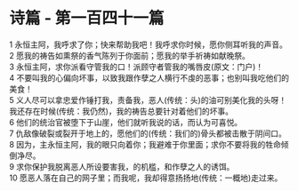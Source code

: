 # 诗篇 - 第一百四十一篇
  
 1 永恒主阿，我呼求了你；快来帮助我吧！我呼求你时候，愿你侧耳听我的声音。  
 2 愿我的祷告如熏祭的香气陈列于你面前；愿我的举手祈祷如献晚祭。  
 3 永恒主阿，求你派看守管我的口！派顾守者管我的嘴唇皮(原文：门户)！  
 4 不要叫我的心偏向坏事，以致我跟作孽之人横行不虔的恶事；也别叫我吃他们的美食！  
 5 义人尽可以拿忠爱作锤打我，责备我，恶人(传统：头)的油可别美化我的头呀！我还存在时候(传统：我仍然)，我的祷告总要针对着他们的坏事。  
 6 他们的统治官被堕下于山崖，他们就听我说的话，而认为可喜悦。  
 7 仇敌像破裂或裂开于地上的，愿他们的(传统：我们的)骨头都被击散于阴间口。  
 8 因为，主永恒主阿，我的眼只向着你；我避难于你里面；求你不要将我的牲命倾倒净尽。  
 9 求你保护我脱离恶人所设要害我，的机槛，和作孽之人的诱饵。  
 10 愿恶人落在自己的网子里；而我呢，我却得意扬扬地(传统：一概地)走过来。